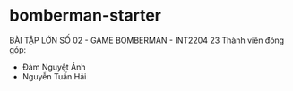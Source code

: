 # bomberman-starter
BÀI TẬP LỚN SỐ 02 - GAME BOMBERMAN - INT2204 23
Thành viên đóng góp:
- Đàm Nguyệt Ánh
- Nguyễn Tuấn Hải
